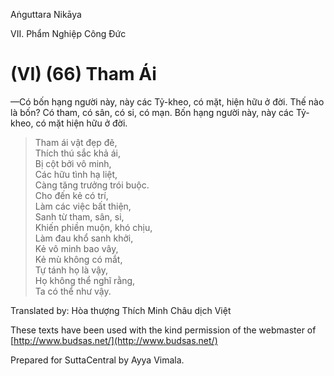  

Aṅguttara Nikāya

VII. Phẩm Nghiệp Công Ðức

# (VI) (66) Tham Ái

—Có bốn hạng người này, này các Tỷ-kheo, có mặt, hiện hữu ở đời. Thế nào là bốn? Có tham, có sân, có si, có mạn. Bốn hạng người này, này các Tỷ-kheo, có mặt hiện hữu ở đời.

> Tham ái vật đẹp đẽ,  
> Thích thú sắc khả ái,  
> Bị cột bởi vô minh,  
> Các hữu tình hạ liệt,  
> Càng tăng trưởng trói buộc.  
> Cho đến kẻ có trí,  
> Làm các việc bất thiện,  
> Sanh từ tham, sân, si,  
> Khiến phiền muộn, khó chịu,  
> Làm đau khổ sanh khởi,  
> Kẻ vô minh bao vây,  
> Kẻ mù không có mắt,  
> Tự tánh họ là vậy,  
> Họ không thể nghĩ rằng,  
> Ta có thể như vậy.

Translated by: Hòa thượng Thích Minh Châu dịch Việt

These texts have been used with the kind permission of the webmaster of [http://www.budsas.net/](http://www.budsas.net/)

Prepared for SuttaCentral by Ayya Vimala.